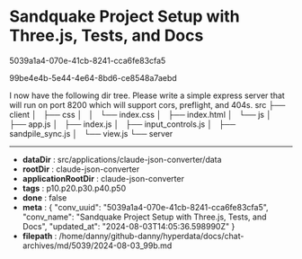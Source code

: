 # Sandquake Project Setup with Three.js, Tests, and Docs

5039a1a4-070e-41cb-8241-cca6fe83cfa5

99be4e4b-5e44-4e64-8bd6-ce8548a7aebd

I now have the following dir tree. Please write a simple express server that will run on port 8200 which will support cors, preflight, and 404s.
src
├── client
│   ├── css
│   │   └── index.css
│   ├── index.html
│   └── js
│       ├── app.js
│       ├── index.js
│       ├── input_controls.js
│       ├── sandpile_sync.js
│       └── view.js
└── server

---

* **dataDir** : src/applications/claude-json-converter/data
* **rootDir** : claude-json-converter
* **applicationRootDir** : claude-json-converter
* **tags** : p10.p20.p30.p40.p50
* **done** : false
* **meta** : {
  "conv_uuid": "5039a1a4-070e-41cb-8241-cca6fe83cfa5",
  "conv_name": "Sandquake Project Setup with Three.js, Tests, and Docs",
  "updated_at": "2024-08-03T14:05:36.598990Z"
}
* **filepath** : /home/danny/github-danny/hyperdata/docs/chat-archives/md/5039/2024-08-03_99b.md